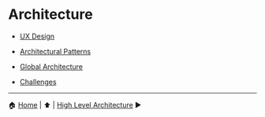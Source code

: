 # Architecture

- [UX Design](./ux-design.md)
- [Architectural Patterns](./architectural-patterns.md)
- [Global Architecture](./global-architecture.md)

- [Challenges](./challenges.md)

---

:house: [Home](../README.md) | :arrow_up: [](../README.md) | [High Level Architecture](./global-architecture.md) :arrow_forward:
